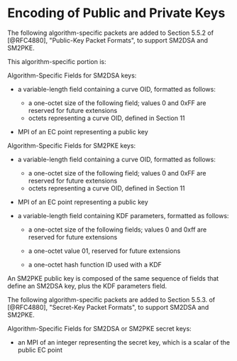# Encoding of Public and Private Keys

The following algorithm-specific packets are added to Section 5.5.2
of [@RFC4880], "Public-Key Packet Formats", to support SM2DSA and
SM2PKE.

This algorithm-specific portion is:

Algorithm-Specific Fields for SM2DSA keys:

* a variable-length field containing a curve OID, formatted
  as follows:

   -  a one-octet size of the following field; values 0 and
      0xFF are reserved for future extensions
   -  octets representing a curve OID, defined in Section 11

*  MPI of an EC point representing a public key

Algorithm-Specific Fields for SM2PKE keys:

* a variable-length field containing a curve OID, formatted
  as follows:

   -  a one-octet size of the following field; values 0 and
      0xFF are reserved for future extensions
   -  octets representing a curve OID, defined in Section 11

*  MPI of an EC point representing a public key

<!--- MPI of RSA public encryption exponent e.-->

* a variable-length field containing KDF parameters, formatted as
  follows:

  - a one-octet size of the following fields; values 0 and 0xff are
    reserved for future extensions

  - a one-octet value 01, reserved for future extensions

  - a one-octet hash function ID used with a KDF

<!--
  - a one-octet algorithm ID for the symmetric algorithm used to wrap
    the symmetric key used for the message encryption; see Section 8 for
    details
-->

An SM2PKE public key is composed of the same sequence of fields that
define an SM2DSA key, plus the KDF parameters field.

The following algorithm-specific packets are added to Section 5.5.3.
of [@RFC4880], "Secret-Key Packet Formats", to support SM2DSA and
SM2PKE.

Algorithm-Specific Fields for SM2DSA or SM2PKE secret keys:

*  an MPI of an integer representing the secret key, which is a
   scalar of the public EC point

